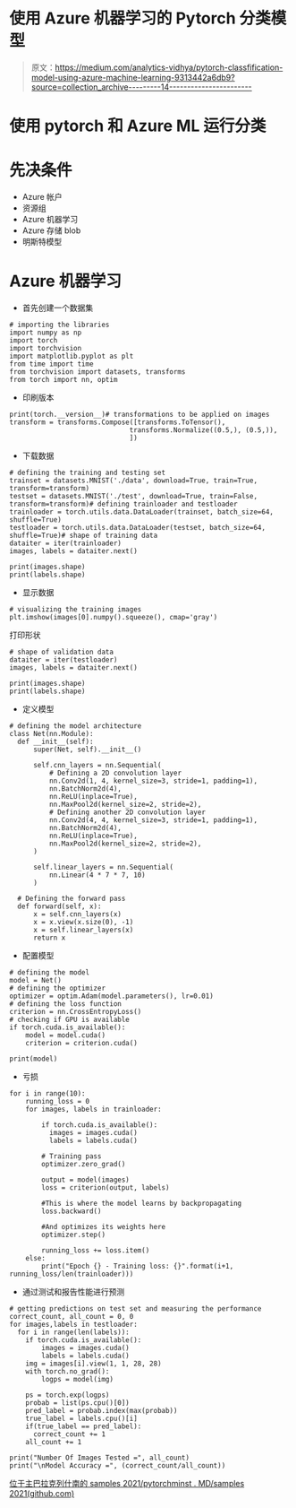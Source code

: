 # 使用 Azure 机器学习的 Pytorch 分类模型

> 原文：<https://medium.com/analytics-vidhya/pytorch-classfification-model-using-azure-machine-learning-9313442a6db9?source=collection_archive---------14----------------------->

# 使用 pytorch 和 Azure ML 运行分类

# 先决条件

*   Azure 帐户
*   资源组
*   Azure 机器学习
*   Azure 存储 blob
*   明斯特模型

# Azure 机器学习

*   首先创建一个数据集

```
# importing the libraries
import numpy as np
import torch
import torchvision
import matplotlib.pyplot as plt
from time import time
from torchvision import datasets, transforms
from torch import nn, optim
```

*   印刷版本

```
print(torch.__version__)# transformations to be applied on images
transform = transforms.Compose([transforms.ToTensor(),
                              transforms.Normalize((0.5,), (0.5,)),
                              ])
```

*   下载数据

```
# defining the training and testing set
trainset = datasets.MNIST('./data', download=True, train=True, transform=transform)
testset = datasets.MNIST('./test', download=True, train=False, transform=transform)# defining trainloader and testloader
trainloader = torch.utils.data.DataLoader(trainset, batch_size=64, shuffle=True)
testloader = torch.utils.data.DataLoader(testset, batch_size=64, shuffle=True)# shape of training data
dataiter = iter(trainloader)
images, labels = dataiter.next()

print(images.shape)
print(labels.shape)
```

*   显示数据

```
# visualizing the training images
plt.imshow(images[0].numpy().squeeze(), cmap='gray')
```

打印形状

```
# shape of validation data
dataiter = iter(testloader)
images, labels = dataiter.next()

print(images.shape)
print(labels.shape)
```

*   定义模型

```
# defining the model architecture
class Net(nn.Module):   
  def __init__(self):
      super(Net, self).__init__()

      self.cnn_layers = nn.Sequential(
          # Defining a 2D convolution layer
          nn.Conv2d(1, 4, kernel_size=3, stride=1, padding=1),
          nn.BatchNorm2d(4),
          nn.ReLU(inplace=True),
          nn.MaxPool2d(kernel_size=2, stride=2),
          # Defining another 2D convolution layer
          nn.Conv2d(4, 4, kernel_size=3, stride=1, padding=1),
          nn.BatchNorm2d(4),
          nn.ReLU(inplace=True),
          nn.MaxPool2d(kernel_size=2, stride=2),
      )

      self.linear_layers = nn.Sequential(
          nn.Linear(4 * 7 * 7, 10)
      )

  # Defining the forward pass    
  def forward(self, x):
      x = self.cnn_layers(x)
      x = x.view(x.size(0), -1)
      x = self.linear_layers(x)
      return x
```

*   配置模型

```
# defining the model
model = Net()
# defining the optimizer
optimizer = optim.Adam(model.parameters(), lr=0.01)
# defining the loss function
criterion = nn.CrossEntropyLoss()
# checking if GPU is available
if torch.cuda.is_available():
    model = model.cuda()
    criterion = criterion.cuda()

print(model)
```

*   亏损

```
for i in range(10):
    running_loss = 0
    for images, labels in trainloader:

        if torch.cuda.is_available():
          images = images.cuda()
          labels = labels.cuda()

        # Training pass
        optimizer.zero_grad()

        output = model(images)
        loss = criterion(output, labels)

        #This is where the model learns by backpropagating
        loss.backward()

        #And optimizes its weights here
        optimizer.step()

        running_loss += loss.item()
    else:
        print("Epoch {} - Training loss: {}".format(i+1, running_loss/len(trainloader)))
```

*   通过测试和报告性能进行预测

```
# getting predictions on test set and measuring the performance
correct_count, all_count = 0, 0
for images,labels in testloader:
  for i in range(len(labels)):
    if torch.cuda.is_available():
        images = images.cuda()
        labels = labels.cuda()
    img = images[i].view(1, 1, 28, 28)
    with torch.no_grad():
        logps = model(img)

    ps = torch.exp(logps)
    probab = list(ps.cpu()[0])
    pred_label = probab.index(max(probab))
    true_label = labels.cpu()[i]
    if(true_label == pred_label):
      correct_count += 1
    all_count += 1

print("Number Of Images Tested =", all_count)
print("\nModel Accuracy =", (correct_count/all_count))
```

[位于主巴拉克列什南的 samples 2021/pytorchminst . MD/samples 2021(github.com)](https://github.com/balakreshnan/Samples2021/blob/main/ML/pytorchminst.md)